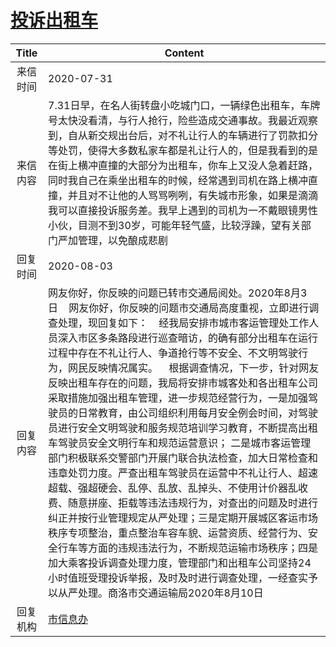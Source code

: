 # <a href="http://www.shangluo.gov.cn/zmhd/ldxxxx.jsp?urltype=leadermail.LeaderMailContentUrl&wbtreeid=1112&leadermailid=6263">投诉出租车</a>
| Title |                                                                                                                                                                                                                                                                                           Content                                                                                                                                                                                                                                                                                            |
|:-----:|----------------------------------------------------------------------------------------------------------------------------------------------------------------------------------------------------------------------------------------------------------------------------------------------------------------------------------------------------------------------------------------------------------------------------------------------------------------------------------------------------------------------------------------------------------------------------------------------|
| 来信时间  | 2020-07-31                                                                                                                                                                                                                                                                                                                                                                                                                                                                                                                                                                                   |
| 来信内容  | 7.31日早，在名人街转盘小吃城门口，一辆绿色出租车，车牌号太快没看清，与行人抢行，险些造成交通事故。我最近观察到，自从新交规出台后，对不礼让行人的车辆进行了罚款扣分等处罚，使得大多数私家车都是礼让行人的，但是我看到的是在街上横冲直撞的大部分为出租车，你车上又没人急着赶路，同时我自己在乘坐出租车的时候，经常遇到司机在路上横冲直撞，并且对不让他的人骂骂咧咧，有失城市形象，如果是滴滴我可以直接投诉服务差。我早上遇到的司机为一不戴眼镜男性小伙，目测不到30岁，可能年轻气盛，比较浮躁，望有关部门严加管理，以免酿成悲剧                                                                                                                                                                                                                                                                                                                            |
| 回复时间  | 2020-08-03                                                                                                                                                                                                                                                                                                                                                                                                                                                                                                                                                                                   |
| 回复内容  | 网友你好，你反映的问题已转市交通局阅处。2020年8月3日    网友你好，你反映的问题市交通局高度重视，立即进行调查处理，现回复如下：    经我局安排市城市客运管理处工作人员深入市区多条路段进行巡查暗访，的确有部分出租车在运行过程中存在不礼让行人、争道抢行等不安全、不文明驾驶行为，网民反映情况属实。    根据调查情况，下一步，针对网友反映出租车存在的问题，我局将安排市城客处和各出租车公司采取措施加强出租车管理，进一步规范经营行为，一是加强驾驶员的日常教育，由公司组织利用每月安全例会时间，对驾驶员进行安全文明驾驶和服务规范培训学习教育，不断提高出租车驾驶员安全文明行车和规范运营意识； 二是城市客运管理部门积极联系交警部门开展门联合执法检查，加大日常检查和违章处罚力度。严查出租车驾驶员在运营中不礼让行人、超速超载、强超硬会、乱停、乱放、乱掉头、不使用计价器乱收费、随意拼座、拒载等违法违规行为，对查出的问题及时进行纠正并按行业管理规定从严处理；三是定期开展城区客运市场秩序专项整治，重点整治车容车貌、运营资质、经营行为、安全行车等方面的违规违法行为，不断规范运输市场秩序；四是加大乘客投诉调查处理力度，管理部门和出租车公司坚持24小时值班受理投诉举报，及时及时进行调查处理，一经查实予以从严处理。商洛市交通运输局2020年8月10日 |
| 回复机构  | <a href="../../category/agencies/市信息办.md">市信息办</a>                                                                                                                                                                                                                                                                                                                                                                                                                                                                                                                                           |
